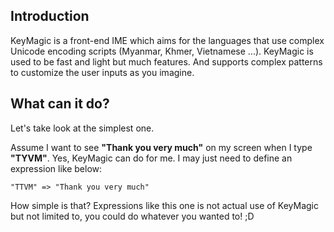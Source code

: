 ## Introduction ##

KeyMagic is a front-end IME which aims for the languages that use complex Unicode encoding scripts (Myanmar, Khmer, Vietnamese ...). KeyMagic is used to be fast and light but much features. And supports complex patterns to customize the user inputs as you imagine.

## What can it do? ##

Let's take look at the simplest one.

Assume I want to see **"Thank you very much"** on my screen when I type **"TYVM"**. Yes, KeyMagic can do for me. I may just need to define an expression like below:

` "TTVM" => "Thank you very much" `

How simple is that? Expressions like this one is not actual use of KeyMagic but not limited to, you could do whatever you wanted to! ;D